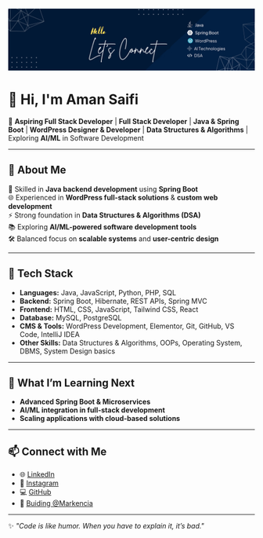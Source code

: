 ![Banner](./banner.png)

# 👋 Hi, I'm Aman Saifi  

🚀 **Aspiring Full Stack Developer** | **Full Stack Developer** | **Java & Spring Boot** | **WordPress Designer & Developer** | **Data Structures & Algorithms** | Exploring **AI/ML** in Software Development  

---

## 🔹 About Me  

🚀 Skilled in **Java backend development** using **Spring Boot**  
🌐 Experienced in **WordPress full-stack solutions** & **custom web development**  
⚡ Strong foundation in **Data Structures & Algorithms (DSA)**  
📚 Exploring **AI/ML-powered software development tools**  
🛠️ Balanced focus on **scalable systems** and **user-centric design**  

---

## 🔧 Tech Stack  

- **Languages:** Java, JavaScript, Python, PHP, SQL  
- **Backend:** Spring Boot, Hibernate, REST APIs, Spring MVC 
- **Frontend:** HTML, CSS, JavaScript, Tailwind CSS, React  
- **Database:** MySQL, PostgreSQL  
- **CMS & Tools:** WordPress Development, Elementor, Git, GitHub, VS Code, IntelliJ IDEA  
- **Other Skills:** Data Structures & Algorithms, OOPs, Operating System, DBMS, System Design basics  

---

## 🌱 What I’m Learning Next  

- **Advanced Spring Boot & Microservices**  
- **AI/ML integration in full-stack development**  
- **Scaling applications with cloud-based solutions**   

---

## 📫 Connect with Me  
- 🌐 [LinkedIn](https://www.linkedin.com/in/amannex)  
- 📱 [Instagram](https://www.instagram.com/amannex_/)  
- 💻 [GitHub](https://github.com/saifiaman)  
- 🏢 [Buiding @Markencia](https://www.markencia.com)  

---

✨ *"Code is like humor. When you have to explain it, it’s bad."*  
